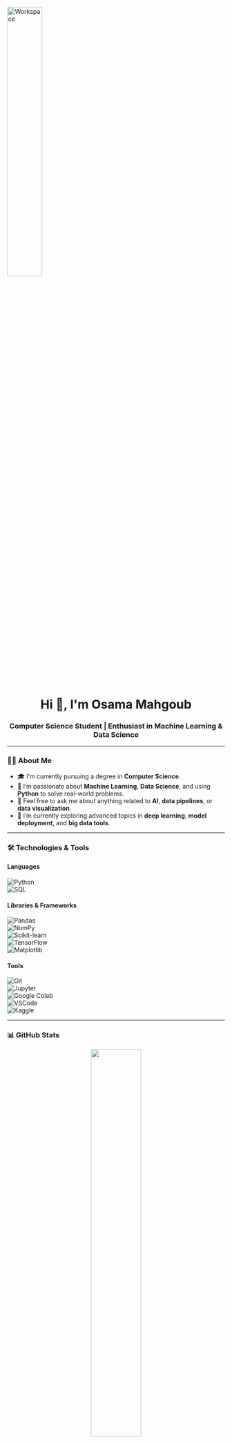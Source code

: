 <img src="https://github.com/SP-XD/SP-XD/blob/main/images/dev-working_rounded.gif?raw=true" href="https://github.com/sp-xd" alt="Workspace"  width="40%" align="center"/><br> 
<h1 align="center">Hi 👋, I'm Osama Mahgoub</h1>
<h3 align="center">Computer Science Student | Enthusiast in Machine Learning & Data Science</h3>

---

### 👨‍💻 About Me

- 🎓 I’m currently pursuing a degree in **Computer Science**.
- 🧠 I’m passionate about **Machine Learning**, **Data Science**, and using **Python** to solve real-world problems.
- 💬 Feel free to ask me about anything related to **AI**, **data pipelines**, or **data visualization**.
- 🌱 I’m currently exploring advanced topics in **deep learning**, **model deployment**, and **big data tools**.

---

### 🛠️ Technologies & Tools

#### Languages  
![Python](https://img.shields.io/badge/-Python-3776AB?style=flat&logo=python&logoColor=white)  
![SQL](https://img.shields.io/badge/-SQL-4479A1?style=flat&logo=postgresql&logoColor=white)

#### Libraries & Frameworks  
![Pandas](https://img.shields.io/badge/-Pandas-150458?style=flat&logo=pandas)  
![NumPy](https://img.shields.io/badge/-NumPy-013243?style=flat&logo=numpy)  
![Scikit-learn](https://img.shields.io/badge/-Scikit--learn-F7931E?style=flat&logo=scikit-learn)  
![TensorFlow](https://img.shields.io/badge/-TensorFlow-FF6F00?style=flat&logo=tensorflow)  
![Matplotlib](https://img.shields.io/badge/-Matplotlib-11557C?style=flat)

#### Tools  
![Git](https://img.shields.io/badge/-Git-F05032?style=flat&logo=git&logoColor=white)  
![Jupyter](https://img.shields.io/badge/-Jupyter-F37626?style=flat&logo=jupyter&logoColor=white)  
![Google Colab](https://img.shields.io/badge/-Colab-F9AB00?style=flat&logo=googlecolab&logoColor=white)  
![VSCode](https://img.shields.io/badge/-VSCode-007ACC?style=flat&logo=visual-studio-code)  
![Kaggle](https://img.shields.io/badge/-Kaggle-20BEFF?style=flat&logo=kaggle&logoColor=white)

---

### 📊 GitHub Stats
<div align="center">
  <img src="https://github-readme-stats.vercel.app/api?username=osamamahgoup2004&show_icons=true&theme=radical" width="48%" />
</div>

---

### 📫 How to Reach Me

- 📧 Email: [osamamahgoup0@gmail.com] <!-- Replace with your real email -->
- 💼 LinkedIn: [linkedin.com/in/osama-mahgoup-186338284](https://www.linkedin.com/in/osama-mahgoup-186338284/)

---

### ✨ Favorite Quotes
-> “The best way to predict the future is to invent it.” – Alan Kay<br>
-> “Look around and you will find people the would be better without.” – Johan Liebert<br>
-> “there are no man like me..only me.” – Jaime Lanisster
